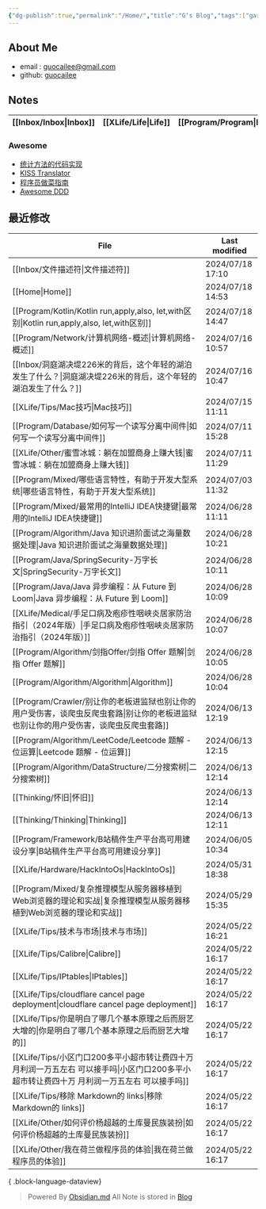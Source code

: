 ```yaml
---
{"dg-publish":true,"permalink":"/Home/","title":"G‘s Blog","tags":["gardenEntry"],"noteIcon":""}
---
```


## About Me
* email : [guocailee@gmail.com](mailto:guocailee@gmail.com)
* github: [guocailee](https://github.com/guocailee)

## Notes

| [[Inbox/Inbox\|Inbox]] | [[XLife/Life\|Life]] | [[Program/Program\|Program]] | [[Thinking/Thinking\|Thinking]] |
| --------- | -------- | ----------- | ------------ |

### Awesome

- [统计方法的代码实现](https://github.com/fengdu78/lihang-code)
- [KISS Translator](https://github1s.com/fishjar/kiss-translator)
- [程序员做菜指南](https://cook.aiursoft.cn/)
- [Awesome DDD](https://github.com/heynickc/awesome-ddd)

## 最近修改

| File                                                                                       | Last modified    |
| ------------------------------------------------------------------------------------------ | ---------------- |
| [[Inbox/文件描述符\|文件描述符]]                                                                  | 2024/07/18 17:10 |
| [[Home\|Home]]                                                                          | 2024/07/18 14:53 |
| [[Program/Kotlin/Kotlin run,apply,also, let,with区别\|Kotlin run,apply,also, let,with区别]] | 2024/07/18 14:47 |
| [[Program/Network/计算机网络-概述\|计算机网络-概述]]                                                  | 2024/07/16 10:57 |
| [[Inbox/洞庭湖决堤226米的背后，这个年轻的湖泊发生了什么？\|洞庭湖决堤226米的背后，这个年轻的湖泊发生了什么？]]                        | 2024/07/16 10:47 |
| [[XLife/Tips/Mac技巧\|Mac技巧]]                                                             | 2024/07/15 11:11 |
| [[Program/Database/如何写一个读写分离中间件\|如何写一个读写分离中间件]]                                         | 2024/07/11 15:28 |
| [[XLife/Other/蜜雪冰城：躺在加盟商身上赚大钱\|蜜雪冰城：躺在加盟商身上赚大钱]]                                        | 2024/07/11 11:29 |
| [[Program/Mixed/哪些语言特性，有助于开发大型系统\|哪些语言特性，有助于开发大型系统]]                                    | 2024/07/03 11:32 |
| [[Program/Mixed/最常用的IntelliJ IDEA快捷键\|最常用的IntelliJ IDEA快捷键]]                            | 2024/06/28 11:11 |
| [[Program/Algorithm/Java 知识进阶面试之海量数据处理\|Java 知识进阶面试之海量数据处理]]                            | 2024/06/28 10:21 |
| [[Program/Java/SpringSecurity-万字长文\|SpringSecurity-万字长文]]                               | 2024/06/28 10:11 |
| [[Program/Java/Java 异步编程：从 Future 到 Loom\|Java 异步编程：从 Future 到 Loom]]                   | 2024/06/28 10:09 |
| [[XLife/Medical/手足口病及疱疹性咽峡炎居家防治指引（2024年版）\|手足口病及疱疹性咽峡炎居家防治指引（2024年版）]]                  | 2024/06/28 10:07 |
| [[Program/Algorithm/剑指Offer/剑指 Offer 题解\|剑指 Offer 题解]]                                  | 2024/06/28 10:05 |
| [[Program/Algorithm/Algorithm\|Algorithm]]                                              | 2024/06/28 10:04 |
| [[Program/Crawler/别让你的老板进监狱也别让你的用户受伤害，谈爬虫反爬虫套路\|别让你的老板进监狱也别让你的用户受伤害，谈爬虫反爬虫套路]]          | 2024/06/13 12:19 |
| [[Program/Algorithm/LeetCode/Leetcode 题解 - 位运算\|Leetcode 题解 - 位运算]]                     | 2024/06/13 12:15 |
| [[Program/Algorithm/DataStructure/二分搜索树\|二分搜索树]]                                        | 2024/06/13 12:14 |
| [[Thinking/怀旧\|怀旧]]                                                                     | 2024/06/13 12:14 |
| [[Thinking/Thinking\|Thinking]]                                                         | 2024/06/13 12:11 |
| [[Program/Framework/B站稿件生产平台高可用建设分享\|B站稿件生产平台高可用建设分享]]                                  | 2024/06/05 10:34 |
| [[XLife/Hardware/HackIntoOs\|HackIntoOs]]                                               | 2024/05/31 18:38 |
| [[Program/Mixed/复杂推理模型从服务器移植到Web浏览器的理论和实战\|复杂推理模型从服务器移植到Web浏览器的理论和实战]]                  | 2024/05/29 15:35 |
| [[XLife/Tips/技术与市场\|技术与市场]]                                                             | 2024/05/22 16:21 |
| [[XLife/Tips/Calibre\|Calibre]]                                                         | 2024/05/22 16:17 |
| [[XLife/Tips/IPtables\|IPtables]]                                                       | 2024/05/22 16:17 |
| [[XLife/Tips/cloudflare cancel page deployment\|cloudflare cancel page deployment]]     | 2024/05/22 16:17 |
| [[XLife/Tips/你是明白了哪几个基本原理之后而厨艺大增的\|你是明白了哪几个基本原理之后而厨艺大增的]]                               | 2024/05/22 16:17 |
| [[XLife/Tips/小区门口200多平小超市转让费四十万 月利润一万五左右 可以接手吗\|小区门口200多平小超市转让费四十万 月利润一万五左右 可以接手吗]]     | 2024/05/22 16:17 |
| [[XLife/Tips/移除 Markdown的 links\|移除 Markdown的 links]]                                   | 2024/05/22 16:17 |
| [[XLife/Other/如何评价杨超越的土库曼民族装扮\|如何评价杨超越的土库曼民族装扮]]                                        | 2024/05/22 16:17 |
| [[XLife/Other/我在荷兰做程序员的体验\|我在荷兰做程序员的体验]]                                                | 2024/05/22 16:17 |

{ .block-language-dataview}



>Powered By [Obsidian.md](https://obsidian.md/)  All Note is stored in [Blog](https://github.com/guocailee/blog)